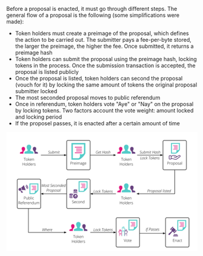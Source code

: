 Before a proposal is enacted, it must go through different steps. The general flow of a proposal is the following (some simplifications were made):

 - Token holders must create a preimage of the proposal, which defines the action to be carried out. The submitter pays a fee-per-byte stored, the larger the preimage, the higher the fee. Once submitted, it returns a preimage hash
 - Token holders can submit the proposal using the preimage hash, locking tokens in the process. Once the submission transaction is accepted, the proposal is listed publicly
 - Once the proposal is listed, token holders can second the proposal (vouch for it) by locking the same amount of tokens the original proposal submitter locked
 - The most seconded proposal moves to public referendum
 - Once in referendum, token holders vote "Aye" or "Nay" on the proposal by locking tokens. Two factors account the vote weight: amount locked and locking period
 - If the proposel passes, it is enacted after a certain amount of time

![Proposal Roadmap](/images/governance/governance-proposal-roadmap.png)